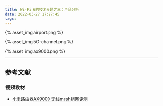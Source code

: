 ```yaml
---
title: Wi-Fi 6的技术专题之三：产品分析
date: 2022-03-27 17:27:45
tags:
---
```



{% asset_img airport.png %}

{% asset_img 5G-channel.png %}

{% asset_img ax9000.png %}

---

## 参考文献

### 视频教材

- [小米路由器AX9000 无线mesh组网评测](https://www.ixigua.com/6900819345442603524?id=6958306910969791012&logTag=0781892ee341492262db)